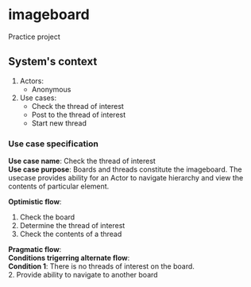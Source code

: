 # imageboard

Practice project


## System's context

1. Actors:
   - Anonymous
1. Use cases:
   - Check the thread of interest
   - Post to the thread of interest
   - Start new thread


### Use case specification

__Use case name__: Check the thread of interest\
__Use case purpose__: Boards and threads constitute the imageboard. The usecase provides ability for an Actor to navigate hierarchy and view the contents of particular element.

__Optimistic flow__:
1. Check the board
1. Determine the thread of interest
1. Check the contents of a thread

__Pragmatic flow__:\
  __Conditions trigerring alternate flow__:\
    __Condition 1__: There is no threads of interest on the board.\
      2. Provide ability to navigate to another board
